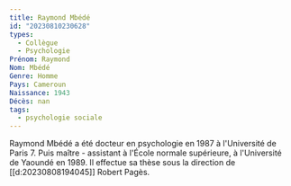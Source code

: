 ```yaml
---
title: Raymond Mbédé 
id: "20230810230628"
types:
  - Collègue
  - Psychologie
Prénom: Raymond
Nom: Mbédé
Genre: Homme
Pays: Cameroun
Naissance: 1943
Décès: nan
tags:
  - psychologie sociale
---
```


Raymond Mbédé a été docteur en psychologie en 1987 à l'Université de Paris 7. Puis maître - assistant à l'École normale supérieure, à l'Université de Yaoundé en 1989.   Il effectue sa thèse sous la direction de [[d:20230808194045]] Robert Pagès.

